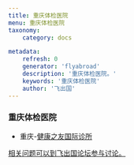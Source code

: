 ```yaml
---
title: 重庆体检医院
menu: 重庆体检医院
taxonomy:
    category: docs

metadata:
    refresh: 0
    generator: 'flyabroad'
    description: '重庆体检医院。'
    keywords: '重庆体检医院'
    author: '飞出国'
---
```


### 重庆体检医院

- 重庆-[健康之友国际诊所](hic)


[相关问题可以到飞出国论坛参与讨论。](http://bbs.fcgvisa.com/c/apply/medical?target=_blank)